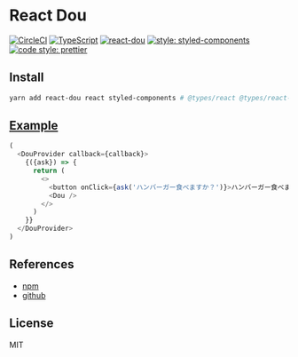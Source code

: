 # React Dou

[![CircleCI](https://circleci.com/gh/nju33/react-dou.svg?style=svg&circle-token=9c6b0217483ac8aca3220b42a652f08e0b36cfa4)](https://circleci.com/gh/nju33/react-dou)
[![TypeScript](https://badges.frapsoft.com/typescript/code/typescript.svg?v=101)](https://github.com/ellerbrock/typescript-badges/)
[![react-dou](https://img.shields.io/npm/v/react-dou.svg)](https://www.npmjs.com/package/react-dou)
[![style: styled-components](https://img.shields.io/badge/style-%F0%9F%92%85%20styled--components-orange.svg?colorB=daa357&colorA=db748e)](https://github.com/styled-components/styled-components)
[![code style: prettier](https://img.shields.io/badge/code_style-prettier-ff69b4.svg?style=flat-square)](https://github.com/prettier/prettier)

## Install

```bash
yarn add react-dou react styled-components # @types/react @types/react-dom
```

## [Example](https://nju33.github.io/react-dou/)

```typescript
(
  <DouProvider callback={callback}>
    {({ask}) => {
      return (
        <>
          <button onClick={ask('ハンバーガー食べますか？')}>ハンバーガー食べますか？</button>
          <Dou />
        </>
      )
    }}
  </DouProvider>
)
```

## References

- [npm](https://www.npmjs.com/package/react-dayo)
- [github](https://github.com/nju33/react-dayo)

## License

MIT
